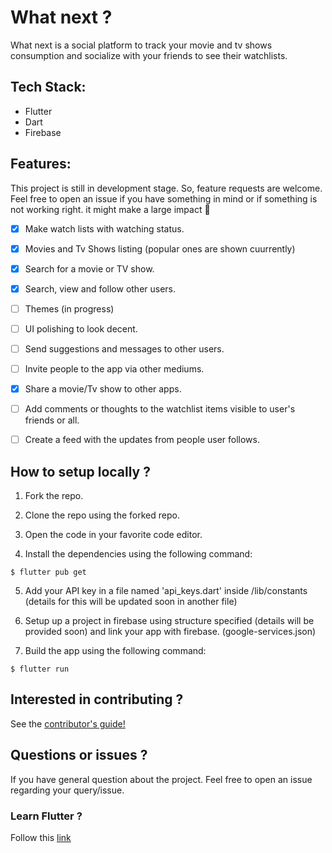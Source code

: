 

# What next ?

What next is a social platform to track your movie and tv shows consumption and socialize with your friends to see their watchlists.

## Tech Stack:

- Flutter
- Dart
- Firebase

## Features:

This project is still in development stage. So, feature requests are welcome. Feel free to open an issue if you have something in mind or if something is not working right. it might make a large impact 💓

- [x] Make watch lists with watching status.
- [x] Movies and Tv Shows listing (popular ones are shown cuurrently)
- [x] Search for a movie or TV show.
- [x] Search, view and follow other users.
- [ ] Themes (in progress)
- [ ] UI polishing to look decent.
- [ ] Send suggestions and messages to other users.
- [ ] Invite people to the app via other mediums.
- [x] Share a movie/Tv show to other apps.
- [ ] Add comments or thoughts to the watchlist items visible to user's friends or all.
- [ ] Create a feed with the updates from people user follows.




## How to setup locally ?

1. Fork the repo.

2. Clone the repo using the forked repo.

3. Open the code in your favorite code editor.

4. Install the dependencies using the following command:

```
$ flutter pub get
```
5. Add your API key in a file named 'api_keys.dart' inside /lib/constants  (details for this will be updated soon in another file)

6. Setup up a project in firebase using structure specified (details will be provided soon) and link your app with firebase. (google-services.json) 

7. Build the app using the following command:

```
$ flutter run
```

## Interested in contributing ?

See the [contributor's guide!](contributing.md)

## Questions or issues ?

If you have general question about the project. Feel free to open an issue regarding your query/issue.

### Learn Flutter ?

Follow this [link](https://flutter.dev/)
